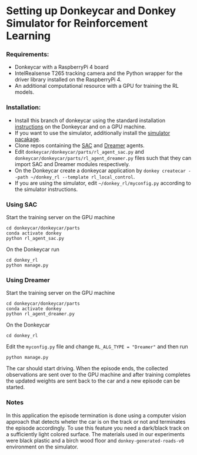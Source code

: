 # Setting up Donkeycar and Donkey Simulator for Reinforcement Learning

### Requirements:
* Donkeycar with a RaspberryPi 4 board
* IntelRealsense T265 tracking camera and the Python wrapper for the driver library installed on the RaspberryPi 4.
* An additional computational resource with a GPU for training the RL models.

### Installation:

* Install this branch of donkeycar using the standard installation [instructions](http://docs.donkeycar.com/guide/install_software/) on the Donkeycar and on a GPU machine.
* If you want to use the simulator, additionally install the [simulator pacakage](http://docs.donkeycar.com/guide/simulator/).
* Clone repos containing the [SAC](https://github.com/ari-viitala/RLDonkeyCar) and [Dreamer](https://github.com/AaltoVision/donkeycar-dreamer) agents.
* Edit `donkeycar/donkeycar/parts/rl_agent_sac.py` and `donkeycar/donkeycar/parts/rl_agent_dreamer.py` files such that they can import SAC and Dreamer modules respectively.
* On the Donkeycar create a donkeycar application by `donkey createcar --path ~/donkey_rl --template rl_local_control`.
* If you are using the simulator, edit `~/donkey_rl/myconfig.py` according to the simulator instructions.

### Using SAC

Start the training server on the GPU machine
```
cd donkeycar/donkeycar/parts
conda activate donkey
python rl_agent_sac.py
```
On the Donkeycar run
```
cd donkey_rl
python manage.py
```
### Using Dreamer

Start the training server on the GPU machine
```
cd donkeycar/donkeycar/parts
conda activate donkey
python rl_agent_dreamer.py
```
On the Donkeycar

```
cd donkey_rl
```

Edit the `myconfig.py` file and change `RL_ALG_TYPE = "Dreamer"` and then run

```
python manage.py
```

The car should start driving. When the episode ends, the collected observations are sent over to the GPU machine and after training completes the updated weights are sent back to the car and a new episode can be started.

### Notes

In this application the episode termination is done using a computer vision approach that detects wheter the car is on the track or not and terminates the episode accordingly. To use this feature you need a dark/black track on a sufficiently light colored surface. The materials used in our experiments were black plastic and a birch wood floor and `donkey-generated-roads-v0` environment on the simulator.

